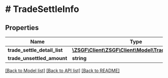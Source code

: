 # # TradeSettleInfo

## Properties

Name | Type | Description | Notes
------------ | ------------- | ------------- | -------------
**trade_settle_detail_list** | [**\ZSGF\Client\ZSGF\Client\Model\TradeSettleDetail[]**](TradeSettleDetail.md) |  | [optional]
**trade_unsettled_amount** | **string** |  | [optional]

[[Back to Model list]](../../README.md#models) [[Back to API list]](../../README.md#endpoints) [[Back to README]](../../README.md)
